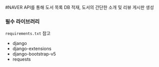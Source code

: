 #NAVER API를 통해 도서 목록 DB 적재, 도서의 간단한 소개 및 리뷰 게시판 생성

### 필수 라이브러리
`requirements.txt` 참고
- django
- django-extensions
- django-bootstrap-v5
- requests
